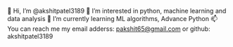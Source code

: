 👋 Hi, I’m @akshitpatel3189
👀 I’m interested in python, machine learning and data analysis
🌱 I’m currently learning ML algorithms, Advance Python
📫 You can reach me my email adderss: pakshit65@gmail.com or github: akshitpatel3189
